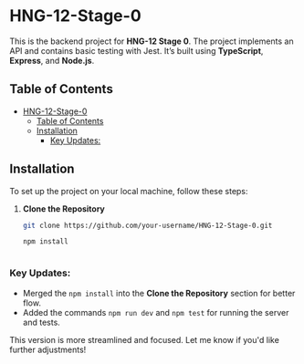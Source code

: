 # HNG-12-Stage-0

This is the backend project for **HNG-12 Stage 0**. The project implements an API and contains basic testing with Jest. It’s built using **TypeScript**, **Express**, and **Node.js**.

## Table of Contents

- [HNG-12-Stage-0](#hng-12-stage-0)
  - [Table of Contents](#table-of-contents)
  - [Installation](#installation)
    - [Key Updates:](#key-updates)

## Installation

To set up the project on your local machine, follow these steps:

1. **Clone the Repository**

   ```bash
   git clone https://github.com/your-username/HNG-12-Stage-0.git
   
   npm install



### Key Updates:
- Merged the `npm install` into the **Clone the Repository** section for better flow.
- Added the commands `npm run dev` and `npm test` for running the server and tests.

This version is more streamlined and focused. Let me know if you'd like further adjustments!
